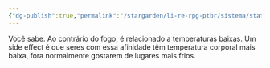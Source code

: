 ```yaml
---
{"dg-publish":true,"permalink":"/stargarden/li-re-rpg-ptbr/sistema/stats/afinidades-elementais/gelo/","created":"2025-01-11T01:27:25.606-03:00","updated":"2025-01-12T02:33:01.453-03:00"}
---
```



Você sabe. Ao contrário do fogo, é relacionado a temperaturas baixas. Um side effect é que seres com essa afinidade têm temperatura corporal mais baixa, fora normalmente gostarem de lugares mais frios.